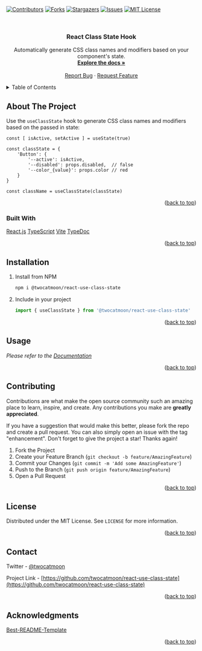 <div id="top"></div>

[![Contributors][contributors-shield]][contributors-url]
[![Forks][forks-shield]][forks-url]
[![Stargazers][stars-shield]][stars-url]
[![Issues][issues-shield]][issues-url]
[![MIT License][license-shield]][license-url]



<!-- PROJECT LOGO -->
<br />
<div align="center">
  <!-- <a href="https://github.com/twocatmoon/react-use-class-state">
    <img src="images/logo.png" alt="Logo" width="80" height="80">
  </a> -->

  <h3 align="center">React Class State Hook</h3>

  <p align="center">
    Automatically generate CSS class names and modifiers based on your component's state.
    <br />
    <a href="https://twocatmoon.github.io/react-use-class-state"><strong>Explore the docs »</strong></a>
    <br />
    <br />
    <a href="https://github.com/twocatmoon/react-use-class-state/issues">Report Bug</a>
    ·
    <a href="https://github.com/twocatmoon/react-use-class-state/issues">Request Feature</a>
  </p>
</div>



<!-- TABLE OF CONTENTS -->
<details>
  <summary>Table of Contents</summary>
  <ol>
    <li>
      <a href="#about-the-project">About The Project</a>
      <ul>
        <li><a href="#built-with">Built With</a></li>
      </ul>
    </li>
    <li><a href="#installation">Installation</a></li>
    <li><a href="#usage">Usage</a></li>
    <li><a href="#contributing">Contributing</a></li>
    <li><a href="#license">License</a></li>
    <li><a href="#contact">Contact</a></li>
    <li><a href="#acknowledgments">Acknowledgments</a></li>
  </ol>
</details>



<!-- ABOUT THE PROJECT -->
## About The Project

Use the `useClassState` hook to generate CSS class names and modifiers based on the passed in state:

```tsx
const [ isActive, setActive ] = useState(true)

const classState = {
    'Button': {
        '--active': isActive,
        '--disabled': props.disabled,  // false
        '--color_{value}': props.color // red
    }
}

const className = useClassState(classState)
```

<p align="right">(<a href="#top">back to top</a>)</p>



### Built With

[React.js](https://reactjs.org/)
[TypeScript](https://www.typescriptlang.org/)
[Vite](https://vitejs.dev/)
[TypeDoc](https://typedoc.org/)

<p align="right">(<a href="#top">back to top</a>)</p>



<!-- INSTALLATION -->
## Installation

1. Install from NPM
   ```sh
   npm i @twocatmoon/react-use-class-state
   ```
2. Include in your project
   ```ts
   import { useClassState } from '@twocatmoon/react-use-class-state'
   ```

<p align="right">(<a href="#top">back to top</a>)</p>



<!-- USAGE EXAMPLES -->
## Usage

_Please refer to the [Documentation](https://twocatmoon.github.io/react-use-class-state)_

<p align="right">(<a href="#top">back to top</a>)</p>



<!-- CONTRIBUTING -->
## Contributing

Contributions are what make the open source community such an amazing place to learn, inspire, and create. Any contributions you make are **greatly appreciated**.

If you have a suggestion that would make this better, please fork the repo and create a pull request. You can also simply open an issue with the tag "enhancement".
Don't forget to give the project a star! Thanks again!

1. Fork the Project
2. Create your Feature Branch (`git checkout -b feature/AmazingFeature`)
3. Commit your Changes (`git commit -m 'Add some AmazingFeature'`)
4. Push to the Branch (`git push origin feature/AmazingFeature`)
5. Open a Pull Request

<p align="right">(<a href="#top">back to top</a>)</p>



<!-- LICENSE -->
## License

Distributed under the MIT License. See `LICENSE` for more information.

<p align="right">(<a href="#top">back to top</a>)</p>



<!-- CONTACT -->
## Contact

Twitter - [@twocatmoon](https://twitter.com/twocatmoon)

Project Link - [https://github.com/twocatmoon/react-use-class-state](https://github.com/twocatmoon/react-use-class-state)

<p align="right">(<a href="#top">back to top</a>)</p>



<!-- ACKNOWLEDGMENTS -->
## Acknowledgments

[Best-README-Template](https://github.com/othneildrew/Best-README-Template)

<p align="right">(<a href="#top">back to top</a>)</p>



<!-- MARKDOWN LINKS & IMAGES -->
<!-- https://www.markdownguide.org/basic-syntax/#reference-style-links -->
[contributors-shield]: https://img.shields.io/github/contributors/twocatmoon/react-use-class-state.svg?style=for-the-badge
[contributors-url]: https://github.com/twocatmoon/react-use-class-state/graphs/contributors
[forks-shield]: https://img.shields.io/github/forks/twocatmoon/react-use-class-state.svg?style=for-the-badge
[forks-url]: https://github.com/twocatmoon/react-use-class-state/network/members
[stars-shield]: https://img.shields.io/github/stars/twocatmoon/react-use-class-state.svg?style=for-the-badge
[stars-url]: https://github.com/twocatmoon/react-use-class-state/stargazers
[issues-shield]: https://img.shields.io/github/issues/twocatmoon/react-use-class-state.svg?style=for-the-badge
[issues-url]: https://github.com/twocatmoon/react-use-class-state/issues
[license-shield]: https://img.shields.io/github/license/twocatmoon/react-use-class-state.svg?style=for-the-badge
[license-url]: https://github.com/twocatmoon/react-use-class-state/blob/trunk/LICENSE